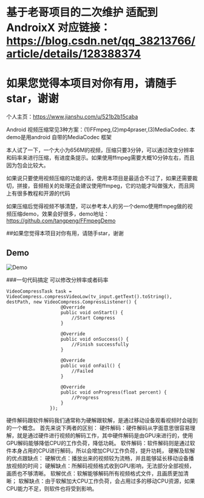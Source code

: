 # 基于老哥项目的二次维护 适配到AndroixX 对应链接：https://blog.csdn.net/qq_38213766/article/details/128388374
# 如果您觉得本项目对你有用，请随手star，谢谢
个人主页：https://www.jianshu.com/u/521b2b15caba

Android 视频压缩常见3种方案：(1)FFmpeg,(2)mp4praser,(3)MediaCodec.
本demo是用android 自带的MediaCodec 框架

本人试了一下，一个大小为656M的视频，压缩只要3分钟，可以通过改变分辨率和码率来进行压缩，有进度条提示。如果使用ffmpeg需要大概10分钟左右，而且因为包会比较大。

如果说只要使用视频压缩的功能的话，使用本项目是最适合不过了，如果还需要裁切，拼接，音频相关的处理还会建议使用ffmpeg，它的功能才叫做强大，而且网上有很多教程和开源的代码

如果压缩后觉得视频不够清楚，可以参考本人的另一个demo使用ffmpeg做的视频压缩demo，效果会好很多，demo地址：https://github.com/tangpeng/FFmpegDemo

##如果您觉得本项目对你有用，请随手star，谢谢

## Demo
![Demo](/pic/Demo.gif)

###一句代码搞定 可以修改分辨率或者码率
```
VideoCompressTask task = VideoCompress.compressVideoLow(tv_input.getText().toString(), destPath, new VideoCompress.CompressListener() {
                    @Override
                    public void onStart() {
                        //Start Compress
                    }

                    @Override
                    public void onSuccess() {
                        //Finish successfully
                    }

                    @Override
                    public void onFail() {
                        //Failed
                    }

                    @Override
                    public void onProgress(float percent) {
                        //Progress
                    }
                });
```

硬件解码跟软件解码我们通常称为硬解跟软解，是通过移动设备观看视频时会碰到的一个概念。
首先来说下两者的区别：
硬件解码：硬件解码从字面意思很容易理解，就是通过硬件进行视频的解码工作，其中硬件解码是由GPU来进行的，使用GPU解码能够降低CPU的工作负荷，降低功耗。
软件解码：软件解码则是通过软件本身占用的CPU进行解码，所以会增加CPU工作负荷，提升功耗，
硬解及软解的优点跟缺点：
硬解优点：播放出来的视频较为流畅，并且能够延长移动设备播放视频的时间；
硬解缺点：所解码视频格式收到GPU影响，无法部分全部视频，画质也不够清晰。
软解优点：软解能够解码所有视频格式文件，且画质更加清晰；
软解缺点：由于软解加大CPU工作负荷，会占用过多的移动CPU资源，如果CPU能力不足，则软件也将受到影响。
